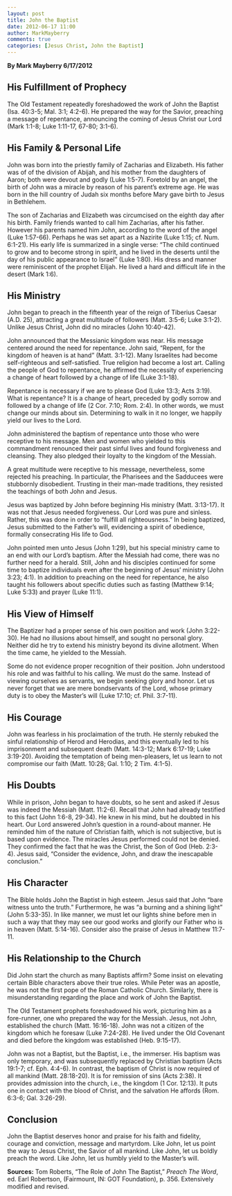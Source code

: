 ```yaml
---
layout: post
title: John the Baptist
date: 2012-06-17 11:00
author: MarkMayberry
comments: true
categories: [Jesus Christ, John the Baptist]
---
```

<p style="text-align: left;" align="center"><strong>By Mark Mayberry
6/17/2012</strong></p>

<h2>His Fulfillment of Prophecy</h2>
The Old Testament repeatedly foreshadowed the work of John the Baptist (Isa. 40:3-5; Mal. 3:1; 4:2-6). He prepared the way for the Savior, preaching a message of repentance, announcing the coming of Jesus Christ our Lord (Mark 1:1-8; Luke 1:11-17, 67-80; 3:1-6).
<h2>His Family &amp; Personal Life</h2>
John was born into the priestly family of Zacharias and Elizabeth. His father was of of the division of Abijah, and his mother from the daughters of Aaron; both were devout and godly (Luke 1:5-7). Foretold by an angel, the birth of John was a miracle by reason of his parent’s extreme age. He was born in the hill country of Judah six months before Mary gave birth to Jesus in Bethlehem.

The son of Zacharias and Elizabeth was circumcised on the eighth day after his birth. Family friends wanted to call him Zacharias, after his father. However his parents named him John, according to the word of the angel (Luke 1:57-66). Perhaps he was set apart as a Nazirite (Luke 1:15; cf. Num. 6:1-21). His early life is summarized in a single verse: “The child continued to grow and to become strong in spirit, and he lived in the deserts until the day of his public appearance to Israel” (Luke 1:80). His dress and manner were reminiscent of the prophet Elijah. He lived a hard and difficult life in the desert (Mark 1:6).
<h2>His Ministry</h2>
John began to preach in the fifteenth year of the reign of Tiberius Caesar (A.D. 25), attracting a great multitude of followers (Matt. 3:5-6; Luke 3:1-2). Unlike Jesus Christ, John did no miracles (John 10:40-42).

John announced that the Messianic kingdom was near. His message centered around the need for repentance. John said, “Repent, for the kingdom of heaven is at hand” (Matt. 3:1-12). Many Israelites had become self-righteous and self-satisfied. True religion had become a lost art. Calling the people of God to repentance, he affirmed the necessity of experiencing a change of heart followed by a change of life (Luke 3:1-18).

Repentance is necessary if we are to please God (Luke 13:3; Acts 3:19). What is repentance? It is a change of heart, preceded by godly sorrow and followed by a change of life (2 Cor. 7:10; Rom. 2:4). In other words, we must change our minds about sin. Determining to walk in it no longer, we happily yield our lives to the Lord.

John administered the baptism of repentance unto those who were receptive to his message. Men and women who yielded to this commandment renounced their past sinful lives and found forgiveness and cleansing. They also pledged their loyalty to the kingdom of the Messiah.

A great multitude were receptive to his message, nevertheless, some rejected his preaching. In particular, the Pharisees and the Sadducees were stubbornly disobedient. Trusting in their man-made traditions, they resisted the teachings of both John and Jesus.

Jesus was baptized by John before beginning His ministry (Matt. 3:13-17). It was not that Jesus needed forgiveness. Our Lord was pure and sinless. Rather, this was done in order to “fulfill all righteousness.” In being baptized, Jesus submitted to the Father’s will, evidencing a spirit of obedience, formally consecrating His life to God.

John pointed men unto Jesus (John 1:29), but his special ministry came to an end with our Lord’s baptism. After the Messiah had come, there was no further need for a herald. Still, John and his disciples continued for some time to baptize individuals even after the beginning of Jesus’ ministry (John 3:23; 4:1). In addition to preaching on the need for repentance, he also taught his followers about specific duties such as fasting (Matthew 9:14; Luke 5:33) and prayer (Luke 11:1).
<h2>His View of Himself</h2>
The Baptizer had a proper sense of his own position and work (John 3:22-30). He had no illusions about himself, and sought no personal glory. Neither did he try to extend his ministry beyond its divine allotment. When the time came, he yielded to the Messiah.

Some do not evidence proper recognition of their position. John understood his role and was faithful to his calling. We must do the same. Instead of viewing ourselves as servants, we begin seeking glory and honor. Let us never forget that we are mere bondservants of the Lord, whose primary duty is to obey the Master’s will (Luke 17:10; cf. Phil. 3:7-11).
<h2>His Courage</h2>
John was fearless in his proclaimation of the truth. He sternly rebuked the sinful relationship of Herod and Herodias, and this eventually led to his imprisonment and subsequent death (Matt. 14:3-12; Mark 6:17-19; Luke 3:19-20). Avoiding the temptation of being men-pleasers, let us learn to not compromise our faith (Matt. 10:28; Gal. 1:10; 2 Tim. 4:1-5).
<h2>His Doubts</h2>
While in prison, John began to have doubts, so he sent and asked if Jesus was indeed the Messiah (Matt. 11:2-6). Recall that John had already testified to this fact (John 1:6-8, 29-34). He knew in his mind, but he doubted in his heart. Our Lord answered John’s question in a round-about manner. He reminded him of the nature of Christian faith, which is not subjective, but is based upon evidence. The miracles Jesus performed could not be denied. They confirmed the fact that he was the Christ, the Son of God (Heb. 2:3-4). Jesus said, “Consider the evidence, John, and draw the inescapable conclusion.”
<h2>His Character</h2>
The Bible holds John the Baptist in high esteem. Jesus said that John “bare witness unto the truth.” Furthermore, he was “a burning and a shining light” (John 5:33-35). In like manner, we must let our lights shine before men in such a way that they may see our good works and glorify our Father who is in heaven (Matt. 5:14-16). Consider also the praise of Jesus in Matthew 11:7-11.
<h2>His Relationship to the Church</h2>
Did John start the church as many Baptists affirm? Some insist on elevating certain Bible characters above their true roles. While Peter was an apostle, he was not the first pope of the Roman Catholic Church. Similarly, there is misunderstanding regarding the place and work of John the Baptist.

The Old Testament prophets foreshadowed his work, picturing him as a fore-runner, one who prepared the way for the Messiah. Jesus, not John, established the church (Matt. 16:16-18). John was not a citizen of the kingdom which he foresaw (Luke 7:24-28). He lived under the Old Covenant and died before the kingdom was established (Heb. 9:15-17).

John was not a Baptist, but the Baptist, i.e., the immerser. His baptism was only temporary, and was subsequently replaced by Christian baptism (Acts 19:1-7; cf. Eph. 4:4-6). In contrast, the baptism of Christ is now required of all mankind (Matt. 28:18-20). It is for remission of sins (Acts 2:38). It provides admission into the church, i.e., the kingdom (1 Cor. 12:13). It puts one in contact with the blood of Christ, and the salvation He affords (Rom. 6:3-6; Gal. 3:26-29).
<h2>Conclusion</h2>
John the Baptist deserves honor and praise for his faith and fidelity, courage and conviction, message and martyrdom. Like John, let us point the way to Jesus Christ, the Savior of all mankind. Like John, let us boldly preach the word. Like John, let us humbly yield to the Master’s will.

<strong>Sources:</strong> Tom Roberts, “The Role of John The Baptist,” <em>Preach The Word</em>, ed. Earl Robertson, (Fairmount, IN: GOT Foundation), p. 356. Extensively modified and revised.
